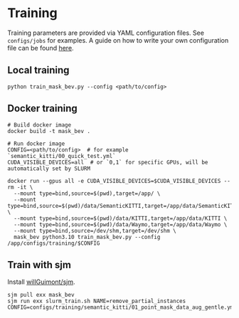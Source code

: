 # Training

Training parameters are provided via YAML configuration files. See `configs/jobs` for examples.
A guide on how to write your own configuration file can be found [here](CONFIGURATION.md).

## Local training

```shell
python train_mask_bev.py --config <path/to/config>
```

## Docker training

```shell
# Build docker image
docker build -t mask_bev .

# Run docker image
CONFIG=<path/to/config>  # for example `semantic_kitti/00_quick_test.yml`
CUDA_VISIBLE_DEVICES=all  # or `0,1` for specific GPUs, will be automatically set by SLURM

docker run --gpus all -e CUDA_VISIBLE_DEVICES=$CUDA_VISIBLE_DEVICES --rm -it \
  --mount type=bind,source=$(pwd),target=/app/ \
  --mount type=bind,source=$(pwd)/data/SemanticKITTI,target=/app/data/SemanticKITTI \
  --mount type=bind,source=$(pwd)/data/KITTI,target=/app/data/KITTI \
  --mount type=bind,source=$(pwd)/data/Waymo,target=/app/data/Waymo \
  --mount type=bind,source=/dev/shm,target=/dev/shm \
  mask_bev python3.10 train_mask_bev.py --config /app/configs/training/$CONFIG
```

## Train with sjm

Install [willGuimont/sjm](https://github.com/willGuimont/sjm).

```shell
sjm pull exx mask_bev
sjm run exx slurm_train.sh NAME=remove_partial_instances CONFIG=configs/training/semantic_kitti/01_point_mask_data_aug_gentle.yml
```
